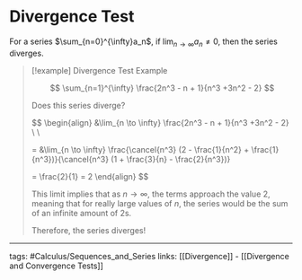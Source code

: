 # Divergence Test
For a series $\sum_{n=0}^{\infty}a_n$, if $\lim_{n \to \infty} a_n \neq 0$, then the series diverges.

> [!example]  Divergence Test Example
> 
> $$
> \sum_{n=1}^{\infty} \frac{2n^3 - n + 1}{n^3 +3n^2 - 2}
> $$
> 
> Does this series diverge?
> 
> $$
> \begin{align}
> &\lim_{n \to \infty} \frac{2n^3 - n + 1}{n^3 +3n^2 - 2} \\ \\
> 
> = &\lim_{n \to \infty} \frac{\cancel{n^3} (2 - \frac{1}{n^2} + \frac{1}{n^3})}{\cancel{n^3} (1 + \frac{3}{n} - \frac{2}{n^3})}
> 
> = \frac{2}{1} = 2
> \end{align}
> $$
> 
> This limit implies that as $n \to \infty$, the terms approach the value $2$, meaning that for really large values of $n$, the series would be the sum of an infinite amount of $2$s.
> 
> Therefore, the series diverges!
> 


---
tags: #Calculus/Sequences_and_Series 
links: [[Divergence]] - [[Divergence and Convergence Tests]]